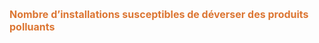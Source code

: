 <font size="3" color= "#dc7633"><b>
Nombre d’installations susceptibles de déverser des produits polluants
</b></font>

